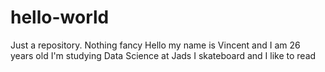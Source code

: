# hello-world
Just a repository. Nothing fancy
Hello my name is Vincent and I am 26 years old
I'm studying Data Science at Jads
I skateboard and I like to read
